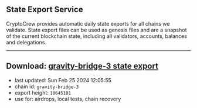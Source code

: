 ## State Export Service
CryptoCrew provides automatic daily state exports for all chains we validate. State export files can be used as genesis files and are a snapshot of the current blockchain state, including all validators, accounts, balances and delegations.

---
**Download: [gravity-bridge-3 state export](https://dl-eu2.ccvalidators.com/SERVICE/gravitybridge/gravity-bridge-3_export_10645101.json)**
---

- last updated: Sun Feb 25 2024 12:05:55
- chain id: `gravity-bridge-3`
- export height: `10645101`
- use for: airdrops, local tests, chain recovery
